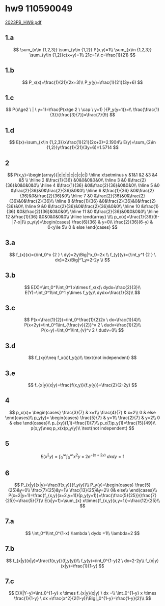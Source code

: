 # hw9 110590049

[2023PB\_HW9.pdf](../../assets/2023PB_HW9.pdf)

## 1.a

$$
\sum_{x\in {1,2,3}} \sum_{y\in {1,2}} P(x,y)=1\\ \sum_{x\in {1,2,3}} \sum_{y\in {1,2}}c(x+y)=1\\ 21c=1\\ c=\frac{1}{21}
$$

## 1.b

$$
P_x(x)=\frac{1}{21}(2x+3)\\ P_y(y)=\frac{1}{21}(3y+6)
$$

## 1.c

$$
P(x\ge2 \ | \ y=1)=\frac{P(x\ge 2 \ \cap \ y=1) }{P_y(y=1)}=\\ \frac{\frac{1}{3}}{\frac{3}{7}}=\frac{7}{9}
$$

## 1.d

$$
E(x)=\sum_{x\in {1,2,3}}x\frac{1}{21}(2x+3)=2.1904\\ E(y)=\sum_{2\in {1,2}}y\frac{1}{21}(3y+6)=1.5714
$$

## 2

$$
P(x,y)=\begin{array}{|c|c|c|c|c|c|c|} 
\hline x\setminus y &1&1 &2 &3 &4 &5 \\
\hline 2 &\frac{1}{36} &0&0&0&0&0\\
\hline 3 &0 &\frac{2}{36}&0&0&0&0\\
\hline 4 &\frac{1}{36} &0&\frac{2}{36}&0&0&0\\
\hline 5 &0 &\frac{2}{36}&0&\frac{2}{36}&0&0\\
\hline 6 &\frac{1}{36} &0&\frac{2}{36}&0&\frac{2}{36}&0\\
\hline 7 &0 &\frac{2}{36}&0&\frac{2}{36}&0&\frac{2}{36}\\
\hline 8 &\frac{1}{36} &0&\frac{2}{36}&0&\frac{2}{36}&0\\
\hline 9 &0 &\frac{2}{36}&0&\frac{2}{36}&0&0\\
\hline 10 &\frac{1}{36} &0&\frac{2}{36}&0&0&0\\
\hline 11 &0 &\frac{2}{36}&0&0&0&0\\
\hline 12 &\frac{1}{36} &0&0&0&0&0\\
\hline \end{array} \\\\
p_x(x)=\frac{1}{36}(6-|7-x|)\\ 
p_y(y)=\begin{cases} \frac{6}{36} & y=0\\ \frac{2}{36}(6-y) & 0<y\le 5\\ 
0 & else \end{cases}
$$

## 3.a

$$
f_{x}(x)={\int_0^x {2 } \ dy}=2y\Big|^x_0=2x \\ f_{y}(y)={\int_y^1 {2 } \ dx}=2x\Big|^1_y=2-2y \\
$$

## 3.b

$$
E(X)=\int_0^1\int_0^1 x\times f_x(x)\ dydx=\frac{2}{3}\\ E(Y)=\int_0^1\int_0^1 y\times f_y(y)\ dydx=\frac{1}{3}\\
$$

## 3.c

$$
P(x<\frac{1}{2})=\int_0^\frac{1}{2}2x \ dx=\frac{1}{4}\\ P(x<2y)=\int_0^1\int_{\frac{v}{2}}^v 2 \ dudv=\frac{1}{2}\\ P(x=y)=\int_0^1\int_{v}^v 2 \ dudv=0\\
$$

## 3.d

$$
f_{xy}\neq f_x(x)f_y(y)\\ \text{not independent}
$$

## 3.e

$$
f_{x|y}(x|y)=\frac{f(x,y)}{f_y(y)}=\frac{2}{2-2y}
$$

## 4

$$
p_x(x)= \begin{cases} \frac{3}{7} & x=1\\ \frac{4}{7} & x=2\\ 0 & else \end{cases}\\ p_y(y)= \begin{cases} \frac{5}{7} & y=1\\ \frac{2}{7} & y=2\\ 0 & else \end{cases}\\ p_{xy}(1,1)=\frac{1}{7}\\ p_x(1)p_y(1)=\frac{15}{49}\\ p(x,y)\neq p_x(x)p_y(y)\\ \text{not independent}
$$

## 5

$$
E(x^2y)=\int_0^\infty\int_0^\infty {x^2y\times 2e^{-(x+2y)}} \ dxdy=1
$$

## 6

$$
P_{x|y}(x|y)=\frac{f(x,y)}{f_y(y)}\\ P_y(y)=\begin{cases} \frac{5}{25}&y=0\\ \frac{7}{25}&y=1\\ \frac{13}{25}&y=2\\ 0& else\\ \end{cases}\\ P(x=2|y=1)=\frac{f_{x,y}(x=2,y=1)}{p_y(y=1)}=\frac{\frac{5}{25}}{\frac{7}{25}}=\frac{5}{7}\\ E(x|y=1)=\sum_{x} x\times{f_{x,y}(x,y=1)}=\frac{12}{25}\\
$$

## 7.a

$$
\int_0^1\int_0^{1-x} \lambda \ dydx =1\\ \lambda=2
$$

## 7.b

$$
f_{x|y}(x|y)=\frac{f(x,y)}{f_y(y)}\\ f_y(y)=\int_0^{1-y}2 \ dx=2-2y\\ f_{x|y}(x|y)=\frac{1}{1-y}
$$

## 7.c

$$
E(X|Y=y)=\int_0^{1-y} x \times f_{x|y}(x|y) \ dx =\\ \int_0^{1-y} x \times \frac{1}{1-y} \ dx =\frac{x^2}{2(1-y)}\Big|_0^{1-y}=\frac{1-y}{2}\\
$$
